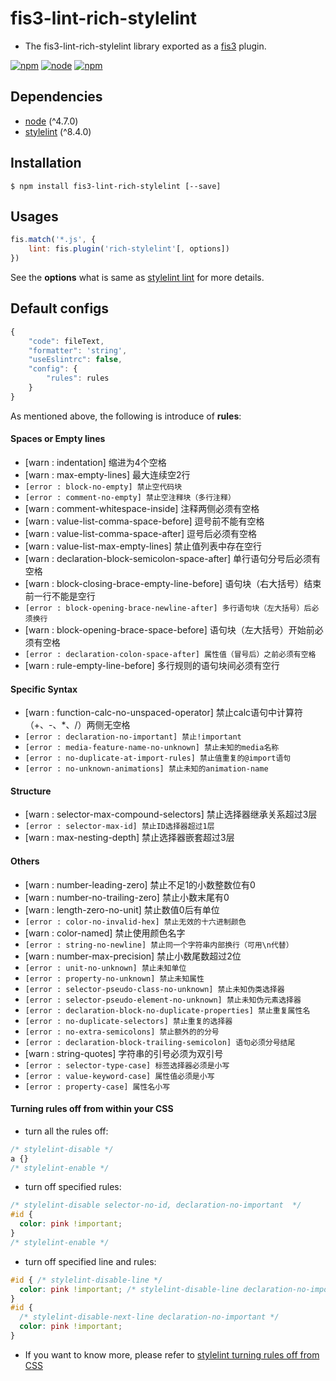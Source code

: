 # fis3-lint-rich-stylelint
- The fis3-lint-rich-stylelint library exported as a [fis3](http://fis.baidu.com/fis3/index.html) plugin.

[![npm](https://img.shields.io/npm/v/fis3-lint-rich-stylelint.svg)](https://www.npmjs.com/package/fis3-lint-rich-stylelint)
[![node](https://img.shields.io/node/v/fis3-lint-rich-stylelint.svg)](https://nodejs.org/en/)
[![npm](https://img.shields.io/npm/dm/fis3-lint-rich-stylelint.svg)](https://www.npmjs.com/package/fis3-lint-rich-stylelint)
## Dependencies
* [node]() (^4.7.0)
* [stylelint](https://github.com/eslint/eslint) (^8.4.0)

## Installation
``` shell
$ npm install fis3-lint-rich-stylelint [--save]
```

## Usages
``` js
fis.match('*.js', {
    lint: fis.plugin('rich-stylelint'[, options])
})

```
See the **options** what is same as [stylelint lint](https://stylelint.io/user-guide/node-api/) for more details.

## Default configs
``` js
{
    "code": fileText,
    "formatter": 'string',
    "useEslintrc": false,
    "config": {
        "rules": rules
    }
}
```
As mentioned above, the following is introduce of **rules**:

#### Spaces or Empty lines
* [warn : indentation] 缩进为4个空格
* [warn : max-empty-lines] 最大连续空2行
* `[error : block-no-empty] 禁止空代码块`
* `[error : comment-no-empty] 禁止空注释块（多行注释）`
* [warn : comment-whitespace-inside] 注释两侧必须有空格
* [warn : value-list-comma-space-before] 逗号前不能有空格
* [warn : value-list-comma-space-after] 逗号后必须有空格
* [warn : value-list-max-empty-lines] 禁止值列表中存在空行
* [warn : declaration-block-semicolon-space-after] 单行语句分号后必须有空格
* [warn : block-closing-brace-empty-line-before] 语句块（右大括号）结束前一行不能是空行
* `[error : block-opening-brace-newline-after] 多行语句块（左大括号）后必须换行`
* [warn : block-opening-brace-space-before] 语句块（左大括号）开始前必须有空格
* `[error : declaration-colon-space-after] 属性值（冒号后）之前必须有空格`
* [warn : rule-empty-line-before] 多行规则的语句块间必须有空行




#### Specific Syntax
* [warn : function-calc-no-unspaced-operator] 禁止calc语句中计算符（+、-、*、/）两侧无空格
* `[error : declaration-no-important] 禁止!important`
* `[error : media-feature-name-no-unknown] 禁止未知的media名称`
* `[error : no-duplicate-at-import-rules] 禁止值重复的@import语句`
* `[error : no-unknown-animations] 禁止未知的animation-name`


#### Structure
* [warn : selector-max-compound-selectors] 禁止选择器继承关系超过3层
* `[error : selector-max-id] 禁止ID选择器超过1层`
* [warn : max-nesting-depth] 禁止选择器嵌套超过3层

#### Others
* [warn : number-leading-zero] 禁止不足1的小数整数位有0
* [warn : number-no-trailing-zero] 禁止小数末尾有0
* [warn : length-zero-no-unit] 禁止数值0后有单位
* `[error : color-no-invalid-hex] 禁止无效的十六进制颜色`
* [warn : color-named] 禁止使用颜色名字
* `[error : string-no-newline] 禁止同一个字符串内部换行（可用\n代替）`
* [warn : number-max-precision] 禁止小数尾数超过2位
* `[error : unit-no-unknown] 禁止未知单位`
* `[error : property-no-unknown] 禁止未知属性`
* `[error : selector-pseudo-class-no-unknown] 禁止未知伪类选择器`
* `[error : selector-pseudo-element-no-unknown] 禁止未知伪元素选择器`
* `[error : declaration-block-no-duplicate-properties] 禁止重复属性名`
* `[error : no-duplicate-selectors] 禁止重复的选择器`
* `[error : no-extra-semicolons] 禁止额外的的分号`
* `[error : declaration-block-trailing-semicolon] 语句必须分号结尾`
* [warn : string-quotes] 字符串的引号必须为双引号
* `[error : selector-type-case] 标签选择器必须是小写`
* `[error : value-keyword-case] 属性值必须是小写`
* `[error : property-case] 属性名小写`

#### Turning rules off from within your CSS
* turn all the rules off:
```css
/* stylelint-disable */
a {}
/* stylelint-enable */
```
* turn off specified rules:
```css
/* stylelint-disable selector-no-id, declaration-no-important  */
#id {
  color: pink !important;
}
/* stylelint-enable */
```
* turn off specified line and rules:
```css
#id { /* stylelint-disable-line */
  color: pink !important; /* stylelint-disable-line declaration-no-important */
}
#id {
  /* stylelint-disable-next-line declaration-no-important */
  color: pink !important;
}
```
- If you want to know more, please refer to [stylelint turning rules off from CSS](https://github.com/stylelint/stylelint/blob/master/docs/user-guide/configuration.md#turning-rules-off-from-within-your-css)
